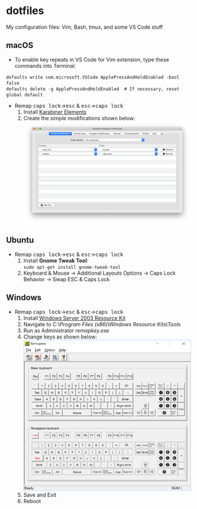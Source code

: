 # dotfiles
My configuration files: Vim, Bash, tmux, and some VS Code stuff

## macOS 
- To enable key repeats in VS Code for Vim extension, type these commands into Terminal:    
```
defaults write com.microsoft.VSCode ApplePressAndHoldEnabled -bool false 
defaults delete -g ApplePressAndHoldEnabled  # If necessary, reset global default     
```
- Remap <kbd>caps lock</kbd>&rightarrow;<kbd>esc</kbd> & <kbd>esc</kbd>&rightarrow;<kbd>caps lock</kbd>  
  1. Install [Karabiner Elements ](https://pqrs.org/osx/karabiner/)
  2. Create the simple modifications shown below:  
![](images/karabiner.png) 

## Ubuntu
- Remap <kbd>caps lock</kbd>&rightarrow;<kbd>esc</kbd> & <kbd>esc</kbd>&rightarrow;<kbd>caps lock</kbd>  
  1. Install **Gnome Tweak Tool**:  
    `sudo apt-get install gnome-tweak-tool`
  2. Keyboard & Mouse &rightarrow; Additional Layouts Options &rightarrow; Caps Lock Behavior &rightarrow; Swap ESC & Caps Lock

## Windows
- Remap <kbd>caps lock</kbd>&rightarrow;<kbd>esc</kbd> & <kbd>esc</kbd>&rightarrow;<kbd>caps lock</kbd>  
  1. Install [Windows Server 2003 Resource Kit](https://www.microsoft.com/en-us/download/details.aspx?id=17657) 
  2. Navigate to *C:\Program Files (x86)\Windows Resource Kits\Tools*
  3. Run as Administrator *remapkey.exe*
  4. Change keys as shown below:
![](images/remapkey.png)
  5. Save and Exit
  6. Reboot 


[w]:images/windows_icon.png
[l]:images/linux_icon.png
[m]:images/macOS_icon.png
